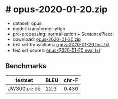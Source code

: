 # # opus-2020-01-20.zip

* dataset: opus
* model: transformer-align
* pre-processing: normalization + SentencePiece
* download: [opus-2020-01-20.zip](https://object.pouta.csc.fi/OPUS-MT-models/ee-de/opus-2020-01-20.zip)
* test set translations: [opus-2020-01-20.test.txt](https://object.pouta.csc.fi/OPUS-MT-models/ee-de/opus-2020-01-20.test.txt)
* test set scores: [opus-2020-01-20.eval.txt](https://object.pouta.csc.fi/OPUS-MT-models/ee-de/opus-2020-01-20.eval.txt)

## Benchmarks

| testset               | BLEU  | chr-F |
|-----------------------|-------|-------|
| JW300.ee.de 	| 22.3 	| 0.430 |


